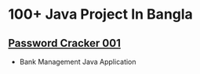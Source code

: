 # 100+ Java Project In Bangla

## [Password Cracker 001](./password-cracker-001/Main.java)


- Bank Management Java Application
